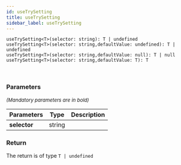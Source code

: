 ```yaml
---
id: useTrySetting
title: useTrySetting
sidebar_label: useTrySetting
---
```


```tsx
useTrySetting<T>(selector: string): T | undefined
useTrySetting<T>(selector: string,defaultValue: undefined): T | undefined
useTrySetting<T>(selector: string,defaultValue: null): T | null
useTrySetting<T>(selector: string,defaultValue: T): T
```
<br/>



### Parameters

<font size="2"><i>(Mandatory parameters are in bold)</i></font>

| Parameters | Type | Description |
| --------- | ---- | ----------- |
| **selector** | string |  |


### Return



The return is of type <code>T | undefined</code>
